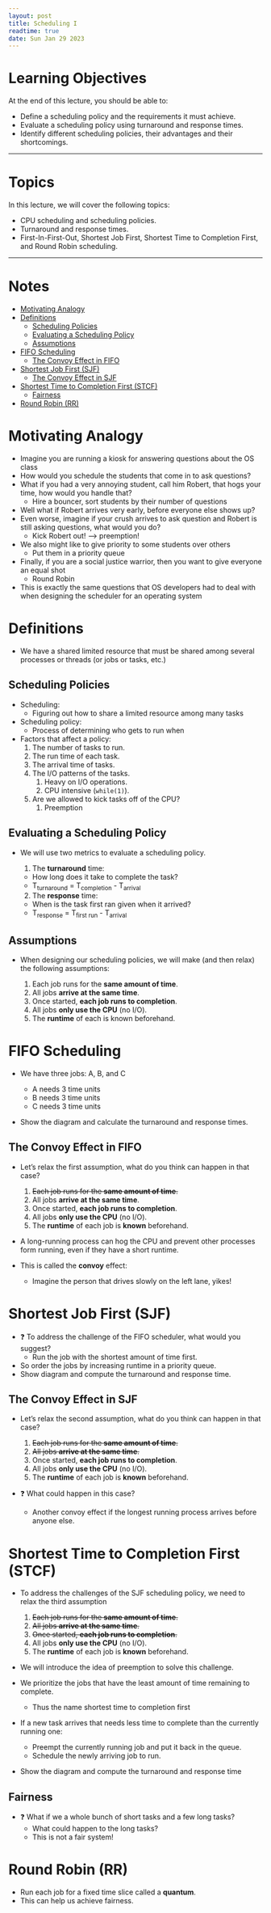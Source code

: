 ```yaml
---
layout: post
title: Scheduling I
readtime: true
date: Sun Jan 29 2023
---
```


# Learning Objectives

At the end of this lecture, you should be able to:

- Define a scheduling policy and the requirements it must achieve.
- Evaluate a scheduling policy using turnaround and response times.
- Identify different scheduling policies, their advantages and their
  shortcomings.

---

# Topics

In this lecture, we will cover the following topics:

- CPU scheduling and scheduling policies.
- Turnaround and response times.
- First-In-First-Out, Shortest Job First, Shortest Time to Completion First, and
  Round Robin scheduling.

---

# Notes

<!-- vim-markdown-toc GFM -->

* [Motivating Analogy](#motivating-analogy)
* [Definitions](#definitions)
  * [Scheduling Policies](#scheduling-policies)
  * [Evaluating a Scheduling Policy](#evaluating-a-scheduling-policy)
  * [Assumptions](#assumptions)
* [FIFO Scheduling](#fifo-scheduling)
  * [The Convoy Effect in FIFO](#the-convoy-effect-in-fifo)
* [Shortest Job First (SJF)](#shortest-job-first-sjf)
  * [The Convoy Effect in SJF](#the-convoy-effect-in-sjf)
* [Shortest Time to Completion First (STCF)](#shortest-time-to-completion-first-stcf)
  * [Fairness](#fairness)
* [Round Robin (RR)](#round-robin-rr)

<!-- vim-markdown-toc -->

# Motivating Analogy

- Imagine you are running a kiosk for answering questions about the OS class
- How would you schedule the students that come in to ask questions?
- What if you had a very annoying student, call him Robert, that hogs your time,
  how would you handle that?
  - Hire a bouncer, sort students by their number of questions
- Well what if Robert arrives very early, before everyone else shows up? 
- Even worse, imagine if your crush arrives to ask question and Robert is still
  asking questions, what would you do?
  - Kick Robert out! —> preemption!
- We also might like to give priority to some students over others
  - Put them in a priority queue
- Finally, if you are a social justice warrior, then you want to give everyone
  an equal shot
  - Round Robin
- This is exactly the same questions that OS developers had to deal with when
  designing the scheduler for an operating system

# Definitions

- We have a shared limited resource that must be shared among several processes
  or threads (or jobs or tasks, etc.)

## Scheduling Policies

- Scheduling:
  - Figuring out how to share a limited resource among many tasks
- Scheduling policy:
  - Process of determining who gets to run when
- Factors that affect a policy:
  1. The number of tasks to run.
  2. The run time of each task.
  3. The arrival time of tasks.
  4. The I/O patterns of the tasks.
      1. Heavy on I/O operations.
      2. CPU intensive (`while(1)`).
  5. Are we allowed to kick tasks off of the CPU?
      1. Preemption

## Evaluating a Scheduling Policy

- We will use two metrics to evaluate a scheduling policy.
  1. The **turnaround** time:
    - How long does it take to complete the task?
    - T<sub>turnaround</sub> = T<sub>completion</sub> - T<sub>arrival</sub>

  2. The **response** time:
    - When is the task first ran given when it arrived?
    - T<sub>response</sub> = T<sub>first run</sub> - T<sub>arrival</sub>

## Assumptions

- When designing our scheduling policies, we will make (and then relax) the
  following assumptions:

  1. Each job runs for the **same amount of time**.
  2. All jobs **arrive at the same time**.
  3. Once started, **each job runs to completion**.
  4. All jobs **only use the CPU** (no I/O).
  5. The **runtime** of each is known beforehand.

# FIFO Scheduling

- We have three jobs: A, B, and C
  - A needs 3 time units
  - B needs 3 time units
  - C needs 3 time units
  
- Show the diagram and calculate the turnaround and response times.

## The Convoy Effect in FIFO

- Let’s relax the first assumption, what do you think can happen in that case?

  1. ~~Each job runs for the **same amount of time**.~~
  2. All jobs **arrive at the same time**.
  3. Once started, **each job runs to completion**.
  4. All jobs **only use the CPU** (no I/O).
  5. The **runtime** of each job is **known** beforehand.
 
- A long-running process can hog the CPU and prevent other processes form
  running, even if they have a short runtime.
- This is called the **convoy** effect:
  - Imagine the person that drives slowly on the left lane, yikes!

# Shortest Job First (SJF)

- ❓ To address the challenge of the FIFO scheduler, what would you suggest?
  - Run the job with the shortest amount of time first.
- So order the jobs by increasing runtime in a priority queue.
- Show diagram and compute the turnaround and response time.

## The Convoy Effect in SJF

- Let’s relax the second assumption, what do you think can happen in that case?

  1. ~~Each job runs for the **same amount of time**.~~
  2. ~~All jobs **arrive at the same time**.~~
  3. Once started, **each job runs to completion**.
  4. All jobs **only use the CPU** (no I/O).
  5. The **runtime** of each job is **known** beforehand.

- ❓ What could happen in this case?
  - Another convoy effect if the longest running process arrives before anyone
    else.

# Shortest Time to Completion First (STCF)

- To address the challenges of the SJF scheduling policy, we need to relax the
  third assumption

  1. ~~Each job runs for the **same amount of time**.~~
  2. ~~All jobs **arrive at the same time**.~~
  3. ~~Once started, **each job runs to completion**.~~
  4. All jobs **only use the CPU** (no I/O).
  5. The **runtime** of each job is **known** beforehand.

- We will introduce the idea of preemption to solve this challenge.
- We prioritize the jobs that have the least amount of time remaining to
  complete.
  - Thus the name shortest time to completion first
  
- If a new task arrives that needs less time to complete than the currently
  running one:
  - Preempt the currently running job and put it back in the queue.
  - Schedule the newly arriving job to run.

- Show the diagram and compute the turnaround and response time

## Fairness

- ❓ What if we a whole bunch of short tasks and a few long tasks?
  - What could happen to the long tasks?
  - This is not a fair system!

# Round Robin (RR)

- Run each job for a fixed time slice called a **quantum**.
- This can help us achieve fairness.

